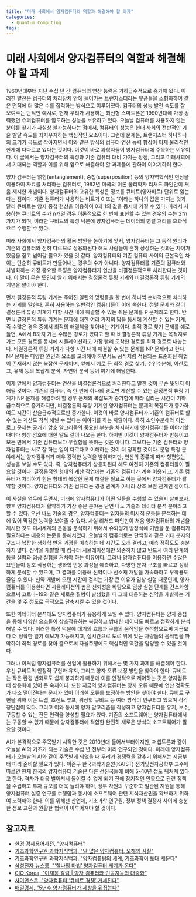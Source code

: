```yaml
---
title: "미래 사회에서 양자컴퓨터의 역할과 해결해야 할 과제"
categories:
  - Quantum Computing
tags:
---
```


# 미래 사회에서 양자컴퓨터의 역할과 해결해야 할 과제
1960년대부터 지난 수십 년 간 컴퓨터의 연산 능력은 기하급수적으로 증가해 왔다. 이러한 발전은 컴퓨터의 처리장치 안에 들어가는 트랜지스터라는 부품들을 소형화하여 같은 면적에 더 많은 수를 집적하는 방식으로 이루어졌다. 컴퓨터의 성능 발전 속도를 잘 보여주는 단적인 예시로, 현재 우리가 사용하는 최신형 스마트폰은 1990년대에 가장 강력했던 슈퍼컴퓨터를 압도하는 성능을 보유하고 있다. 오늘날 컴퓨터를 사용하지 않는 분야를 찾기가 사실상 불가능하다는 점에서, 컴퓨터의 성능은 현대 사회의 전반적인 기술 발달 속도를 좌지우지하는 핵심적인 요소이다. 그런데 문제는, 트랜지스터 하나하나의 크기가 극도로 작아지면서 이와 같은 방식의 컴퓨터 연산 능력 향상이 이제 물리적인 한계에 다다르고 있다는 것이다. 이것이 바로 과학자들이 양자컴퓨터에 주목하는 이유이다. 이 글에서는 양자컴퓨터의 특성과 기존 컴퓨터 대비 가지는 장점, 그리고 미래사회에서 기대되는 역할과 이를 위해 앞으로 해결해야 할 과제들에 관하여 이야기하려 한다.

양자 컴퓨터는 얽힘(entanglement), 중첩(superposition) 등의 양자역학적인 현상을 이용하여 자료를 처리하는 컴퓨터로, 1982년 미국의 이론 물리학자 리처드 파인만이 처음 제시한 개념이다. 
양자컴퓨터의 고유한 특성은 정보를 큐비트(양자비트) 단위로 읽는다는 점이다. 기존 컴퓨터가 사용하는 비트가 0 또는 1이라는 하나의 값을 가지는 것과 달리 큐비트는 양자 중첩 현상을 이용하여 0과 1의 값을 동시에 가질 수 있다. 따라서 사용하는 큐비트의 수가 n개일 경우 이론적으로 한 번에 표현할 수 있는 경우의 수는 2^n가지가 되며, 이러한 큐비트의 특성 덕분에 양자컴퓨터는 데이터의 병렬 처리를 효과적으로 수행할 수 있다. 

미래 사회에서 양자컴퓨터의 활용 방안을 논하기에 앞서, 양자컴퓨터는 그 동작 원리가 기존의 컴퓨터와 전혀 다르므로 상용화된다 해도 사람들이 흔히 상상하는 것과는 차이가 있음을 짚고 넘어갈 필요가 있을 것 같다. 양자컴퓨터와 기존 컴퓨터 사이의 근본적인 차이는 단순히 큐비트가 만들어내는 경우의 수가 아니다. 양자컴퓨터를 기존의 컴퓨터와 차별화하는 가장 중요한 특징은 양자컴퓨터가 연산을 비결정론적으로 처리한다는 것이다. 이 말이 무슨 뜻인지 알기 위해서는 결정론적 튜링 기계와 비결정론적 튜링 기계의 개념을 알아야 한다. 

먼저 결정론적 튜링 기계는 주어진 일련의 명령들을 한 번에 하나씩 순차적으로 처리하는 기계를 말한다. 흔히 사용하는 일반적인 컴퓨터들이 이에 속한다. 정렬 문제와 같이 결정론적 튜링 기계가 다항 시간 내에 해결할 수 있는 쉬운 문제를 P 문제라고 한다. 
반면 비결정론적 튜링 기계는 문제에 대한 여러 가지의 답을 동시에 계산할 수 있는 기계, 즉 수많은 경우 중에서 최적의 해결책을 찾아내는 기계이다. 최적 경로 찾기 문제를 예로 들면, A에서 B까지 가는 수많은 경로가 있다고 할 때 비결정론적 튜링 기계는 목적지로 가는 모든 경로를 동시에 시뮬레이션하고 가장 빨리 도착한 경로를 최적 경로로 내놓는다. 비결정론적 튜링 기계가 다항 시간 내에 해결할 수 있는 문제를 NP 문제라고 한다. 
NP 문제는 다양한 원인과 요소를 고려해야 하면서도 공식처럼 적용되는 표준화된 해법이 존재하지 않는 복잡한 문제이며, 앞에서 예로 든 최적 경로 찾기, 수인수분해, 이산로그, 유체 등의 복잡계 분석, 자연어 분석 등이 여기에 해당한다.

이제 앞에서 양자컴퓨터는 연산을 비결정론적으로 처리한다고 말한 것이 무슨 뜻인지 이해될 것이다. 기존의 컴퓨터, 즉 한 번에 하나의 경로만 계산할 수 있는 결정론적 튜링 기계가 NP 문제를 해결하려 할 경우 문제의 복잡도가 증가함에 따라 걸리는 시간이 기하급수적으로 증가하지만, 비결정론적 튜링 기계인 양자컴퓨터는 문제의 복잡도가 증가하여도 시간이 산술급수적으로만 증가한다. 이것이 바로 양자컴퓨터가 기존의 컴퓨터로 할 수 없는 계산도 척척 해낼 수 있다는 이야기를 하는 까닭이다. 특히 소인수분해와 이산 로그 문제는 공개키 암호 알고리즘의 중요한 부분을 차지하기에 양자컴퓨터를 이야기할 때마다 항상 암호에 대한 말도 같이 나오곤 한다.
하지만 이것이 양자컴퓨터가 만능이고 모든 면에서 기존 컴퓨터보다 우월함을 뜻하는 것은 아니다. 그보다는 기존 컴퓨터와 양자컴퓨터는 서로 잘 하는 일이 다르다고 이해하는 것이 더 정확할 것이다. 분명 특정 분야에서는 양자컴퓨터가 매우 강력한 능력을 발휘하지만, 연산의 종류에 따라 형편없는 성능을 보일 수도 있다. 즉, 양자컴퓨터가 상용화된다 해도 여전히 기존의 컴퓨터들이 필요할 것이다. 
결정론적인 형태의 계산 작업에는 기존의 컴퓨터가 계속 이용되고, 기존 컴퓨터가 처리하기 힘든 형태의 복잡한 문제 해결을 필요로 하는 곳에서 양자컴퓨터가 활약할 것이다. 양자컴퓨터와 기존 컴퓨터는 경쟁 관계가 아니라 상호 보완 관계인 셈이다.

이 사실을 염두에 두면서, 미래에 양자컴퓨터가 어떤 일들을 수행할 수 있을지 살펴보자. 향후 양자컴퓨터가 활약하기 가장 좋은 분야는 단연 나노 기술과 데이터 분석 분야라고 할 수 있다. 우선 나노 기술의 경우, 양자컴퓨터는 입자들의 미시적 운동을 분석하는 데에 있어 막강한 능력을 보여줄 수 있다. 사실 리처드 파인만이 처음 양자컴퓨터의 개념을 제시한 것도 미시세계의 운동을 분석하기 위해서 슈뢰딩거 방정식에 기반을 둔 컴퓨터가 필요하다는 내용의 논문을 통해서였다. 
오늘날의 컴퓨터로는 단백질과 같은 거대 분자의 구조나 복잡한 생화학 반응 과정을 예측하는 데 시간도 오래 걸리고, 예측 정확도도 충분하지 않다. 신약을 개발할 때 컴퓨터 시뮬레이션에만 의존하지 않고 반드시 여러 단계의 동물 실험과 임상 실험을 거쳐야 하는 이유이다. 그러나 양자컴퓨터를 이용하면 수많은 요인들이 상호 작용하는 생화학 반응 과정을 예측하고, 다양한 분자 구조를 빠르고 정확하게 분석할 수 있으며, 그 결과를 이용해 신약이나 신소재 개발을 가속화하고 부작용도 줄일 수 있다. 신약 개발에 오랜 시간이 걸리는 가장 큰 이유가 임상 실험 때문인데, 양자컴퓨터를 이용한다면 시뮬레이션의 높은 신뢰성을 바탕으로 임상 실험 단계를 간소화함으로써 코로나-19와 같은 새로운 질병이 발생했을 때 그에 대응하는 신약을 개발하는 기간을 몇 주 정도로 극적으로 단축시킬 수 있을 것이다.

또한 빅데이터 분석에도 양자컴퓨터가 유용하게 쓰일 수 있다. 양자컴퓨터는 양자 중첩을 통해 다양한 요소들이 상호작용하는 복잡하고 방대한 데이터도 빠르고 정확하게 분석해낼 수 있다. 이러한 특성 덕분에 대기의 흐름과 구름의 움직임을 추적함으로써 지금보다 더 정확한 일기 예보가 가능해지고, 실시간으로 도로 위에 있는 차량들의 움직임을 파악하여 최적 경로를 찾아 줌으로써 자율주행에도 핵심적인 역할을 담당할 수 있을 것이다. 

그러나 이처럼 양자컴퓨터를 산업에 활용하기 위해서는 몇 가지 과제를 해결해야 한다. 우선 큐비트의 안정적 구현과 유지, 그리고 양자 오류 보정 방안을 찾아야 한다. 큐비트는 작은 환경 변화로도 쉽게 붕괴하기 때문에 이를 안정적으로 제어하는 것은 양자컴퓨터 상용화에 있어 큰 숙제이다. 또한 지금의 양자컴퓨터는 양자 오류 때문에 연산 정확도가 다소 떨어진다는 문제가 있어 이러한 오류를 보정하는 방안을 찾아야 한다. 큐비트 구현을 위해 이온 트랩, 초전도 루프, 위상학 큐비트 등 여러 방식이 연구되고 있으며 각각 장단점이 있다.
그리고 이와 동시에 양자 알고리즘을 작성하고 양자컴퓨터를 유지, 보수, 구동할 수 있는 전문 인력을 양성할 필요가 있다. 기존의 소프트웨어는 양자컴퓨터에서는 구동할 수 없기 때문에 양자컴퓨터에 적합한 완전히 새로운 방식의 소프트웨어가 필요할 것이다.

AI가 본격적으로 주목받기 시작한 것은 2010년대 들어서부터이지만, 퍼셉트론과 같이 오늘날 AI의 기초가 되는 기술은 수십 년 전부터 미리 연구되던 것이다. 미래에 양자컴퓨터가 오늘날의 AI와 같이 주목받게 되었을 때 우리가 경쟁력을 갖추기 위해서는 지금부터 미리 준비할 필요가 있다.
이준구 한국과학기술원(KAIST) 전기및전자공학부 교수에 따르면 현재 한국의 양자컴퓨터 기술은 다른 선진국들에 비해 5~10년 정도 뒤처져 있다고 한다. 격차가 더욱 벌어져서 돌이킬 수 없게 되기 전에 장기적인 안목으로 관련 정책을 수립하고 투자 규모를 더욱 늘려야 하며, 정부 차원의 꾸준하고 일관된 지원을 통해 양자컴퓨터 실증 연구를 수행함과 동시에 소프트웨어 관련 지식재산권을 확보하기 위하여 노력해야 한다. 이를 위해선 산업체, 기초과학 연구원, 정부 정책 결정자 사이에 충분한 정보 교환과 원활한 협력이 이루어져야 할 것이다.

## 참고자료
- [한경 경제용어사전, "양자컴퓨터"](https://dic.hankyung.com/economy/view/?seq=11787)
- [기초과학연구원 과학지식백과, "말 많은 양자컴퓨터, 오해와 사실"](https://www.ibs.re.kr/cop/bbs/BBSMSTR_000000000901/selectBoardArticle.do?nttId=14100)
- [기초과학연구원 과학지식백과, "양자컴퓨팅의 세계, 기초과학이 토대 세운다"](https://www.ibs.re.kr/cop/bbs/BBSMSTR_000000000901/selectBoardArticle.do?nttId=14274)
- [삼성전자 뉴스룸, "‘찰나의 마법’ 양자컴퓨터 세계가 온다"](https://news.samsung.com/kr/찰나의-마법-양자컴퓨터-세계가-온다)
- [CIO Korea, "이재용 칼럼 \| 양자 컴퓨터와 인공지능의 대중화"](https://www.ciokorea.com/news/38257)
- [사이언스온, "양자컴퓨터 ‘큐비트 경쟁’ 거세진다"](http://scienceon.hani.co.kr/?document_srl=474039&mid=media&m=0)
- [매일경제, "5년후 양자컴퓨터가 세상을 뒤집는다"](https://www.mk.co.kr/news/business/view/2018/08/515351/)
